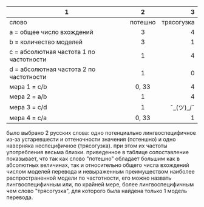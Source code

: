 1 | 2 | 3
---|:---:|---:
слово | потешно | трясогузка
a = общее число вхождений | 3 | 4
b = количество моделей | 3 | 1
c = абсолютная частота 1 по частотности | 1 | 4
d = абсолютная частота 2 по частотности | 1 | 0
мера 1 = c/b | 0, 33 | 4
мера 2 = a/b | 1 | 4
мера 3 = c/d | 1 | ¯\_(ツ)_/¯
мера 4 = c/a | 0, 33 | 1

было выбрано 2 русских слова: одно потенциально лингвоспецифичное из-за устаревшести и оттеночности значения (потеншно) и одно наверняка неспецифичное (трясогузка). при этом их частоты употребления весьма близки. приведенное в таблице сопоставление показывает, что так как слово "потешно" обладает большим как в абсолютных величинах, так и относительно общего числа вхождений числом моделей перевода и невыраженным преимуществом наиболее распространенной модели по частотности, его можно назвать лингвоспецифичным или, по крайней мере, более лингвоспецифичным чем слово "трясогузка", для которого была найдена только 1 модель перевода.
